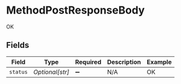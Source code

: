 # MethodPostResponseBody

OK


## Fields

| Field              | Type               | Required           | Description        | Example            |
| ------------------ | ------------------ | ------------------ | ------------------ | ------------------ |
| `status`           | *Optional[str]*    | :heavy_minus_sign: | N/A                | OK                 |